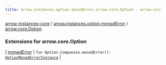```yaml
---
title: arrow.instances.option.monadError.arrow.core.Option - arrow-instances-core
---
```


[arrow-instances-core](../../index.html) / [arrow.instances.option.monadError](../index.html) / [arrow.core.Option](./index.html)

### Extensions for arrow.core.Option

| [monadError](monad-error.html) | `fun Option.Companion.monadError(): `[`OptionMonadErrorInstance`](../../arrow.instances/-option-monad-error-instance/index.html) |

